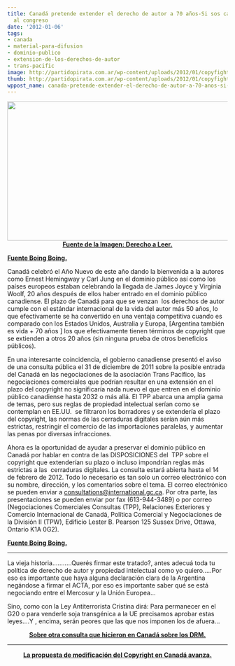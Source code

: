 ```yaml
---
title: Canadá pretende extender el derecho de autor a 70 años-Si sos canadiense escribile
  al congreso
date: '2012-01-06'
tags:
- canada
- material-para-difusion
- dominio-publico
- extension-de-los-derechos-de-autor
- trans-pacific
image: http://partidopirata.com.ar/wp-content/uploads/2012/01/copyfight_canada2.gif
thumb: http://partidopirata.com.ar/wp-content/uploads/2012/01/copyfight_canada2-150x150.gif
wppost_name: canada-pretende-extender-el-derecho-de-autor-a-70-anos-si-sos-canadiense-escribile-al-congreso
---
```


<p style="text-align: center;"><a href="http://partidopirata.com.ar/wp-content/uploads/2012/01/copyfight_canada2.gif"><img class="aligncenter size-full wp-image-2737" title="copyfight_canada2" src="http://partidopirata.com.ar/wp-content/uploads/2012/01/copyfight_canada2.gif" alt="" width="562" height="318" /></a>
<strong><a href="http://www.derechoaleer.org/2009/07/copyfight-en-canada.html" target="_blank">Fuente de la Imagen: Derecho a Leer.</a></strong></p>
<p style="text-align: left;"><strong><a href="http://boingboing.net/2012/01/06/canadians-tell-parliament-to.html?utm_source=dlvr.it&amp;utm_medium=twitter" target="_blank">Fuente Boing Boing.</a></strong></p>
Canadá celebró el Año Nuevo de este año dando la bienvenida a la autores como Ernest Hemingway y Carl Jung en el dominio público así como los países europeos estaban celebrando la llegada de James Joyce y Virginia Woolf, 20 años después de ellos haber entrado en el dominio público canadiense. El plazo de Canadá para que se venzan  los derechos de autor cumple con el estándar internacional de la vida del autor más 50 años, lo que efectivamente se ha convertido en una ventaja competitiva cuando es comparado con los Estados Unidos, Australia y Europa, [Argentina también es vida + 70 años ] los que efectivamente tienen términos de copyright que se extienden a otros 20 años (sin ninguna prueba de otros beneficios públicos).

En una interesante coincidencia, el gobierno canadiense presentó el aviso de una consulta pública el 31 de diciembre de 2011 sobre la posible entrada del Canadá en las negociaciones de la asociación Trans Pacífico, las negociaciones comerciales que podrían resultar en una extensión en el plazo del copyright no significaría nada nuevo el que entren en el dominio público canadiense hasta 2032 o más allá. El TPP abarca una amplia gama de temas, pero sus reglas de propiedad intelectual serían como se contemplan en EE.UU.  se filtraron los borradores y se extendería el plazo del copyright, las normas de las cerraduras digitales serían aún más estrictas, restringir el comercio de las importaciones paralelas, y aumentar las penas por diversas infracciones.

Ahora es la oportunidad de ayudar a preservar el dominio público en Canadá por hablar en contra de las DISPOSICIONES del  TPP sobre el copyright que extenderían su plazo o incluso impondrían reglas más estrictas a las  cerraduras digitales. La consulta estará abierta hasta el 14 de febrero de 2012. Todo lo necesario es tan solo un correo electrónico con su nombre, dirección, y los comentarios sobre el tema. El correo electrónico se pueden enviar a consultations@international.gc.ca. Por otra parte, las presentaciones se pueden enviar por fax (613-944-3489) o por correo (Negociaciones Comerciales Consultas (TPP), Relaciones Exteriores y Comercio Internacional de Canadá, Política Comercial y Negociaciones de la División II (TPW), Edificio Lester B. Pearson 125 Sussex Drive, Ottawa, Ontario K1A 0G2).

<strong><a href="http://boingboing.net/2012/01/06/canadians-tell-parliament-to.html?utm_source=dlvr.it&amp;utm_medium=twitter" target="_blank">Fuente Boing Boing.</a></strong>

<hr />

La vieja historia...........Querés firmar este tratado?, antes adecuá toda tu política de derecho de autor y propiedad intelectual como yo quiero.....Por eso es importante que haya alguna declaración clara de la Argentina negándose a firmar el ACTA, por eso es importante saber qué se está negociando entre el Mercosur y la Unión Europea...

Sino, como con la Ley Antiterrorista Cristina dirá: Para permanecer en el G20 o para venderle soja transgénica a la UE precisamos aprobar estas leyes....Y , encima, serán peores que las que nos imponen los de afuera...
<p style="text-align: center;"><strong><a href="http://www.derechoaleer.org/2009/07/copyfight-en-canada.html" target="_blank">Sobre otra consulta que hicieron en Canadá sobre los DRM.</a></strong></p>


<hr />
<p style="text-align: center;"><strong><a href="http://partidopirata.com.ar/3444/nuevo-proyecto-de-ley-derecho-de-autor-en-canada-lo-bueno-lo-malo-y-lo-dudoso">La propuesta de modificación del Copyright en Canadá avanza.</a></strong></p>
